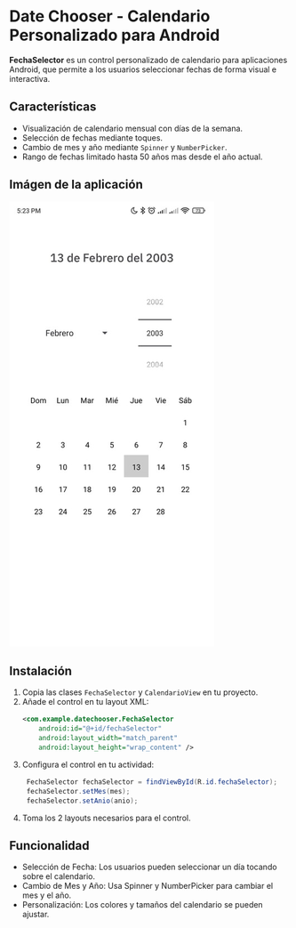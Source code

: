 # Date Chooser - Calendario Personalizado para Android

**FechaSelector** es un control personalizado de calendario para aplicaciones Android, que permite a los usuarios seleccionar fechas de forma visual e interactiva.

## Características

- Visualización de calendario mensual con días de la semana.
- Selección de fechas mediante toques.
- Cambio de mes y año mediante `Spinner` y `NumberPicker`.
- Rango de fechas limitado hasta 50 años mas desde el año actual.

## Imágen de la aplicación
![Vista de inicio](images/dateChooser.jpg)

## Instalación

1. Copia las clases `FechaSelector` y `CalendarioView` en tu proyecto.
2. Añade el control en tu layout XML:
   ```xml
   <com.example.datechooser.FechaSelector
       android:id="@+id/fechaSelector"
       android:layout_width="match_parent"
       android:layout_height="wrap_content" />
4. Configura el control en tu actividad:
   ```java
    FechaSelector fechaSelector = findViewById(R.id.fechaSelector);
    fechaSelector.setMes(mes);
    fechaSelector.setAnio(anio);
5. Toma los 2 layouts necesarios para el control.
## Funcionalidad
- Selección de Fecha: Los usuarios pueden seleccionar un día tocando sobre el calendario.
- Cambio de Mes y Año: Usa Spinner y NumberPicker para cambiar el mes y el año.
- Personalización: Los colores y tamaños del calendario se pueden ajustar.
